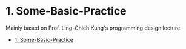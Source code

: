 # 1. Some-Basic-Practice
Mainly based on Prof. Ling-Chieh Kung's programming design lecture

- [1. Some-Basic-Practice](#1-some-basic-practice)
